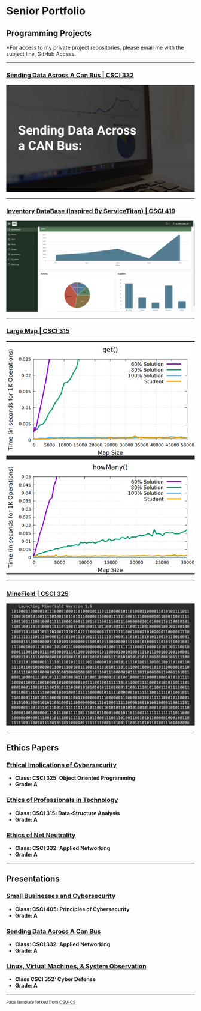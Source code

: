 Senior Portfolio
=========

Programming Projects
--------------------

*For access to my private project repositories, please [email me](mailto:hubercnoah@gmail.com?subject=GitHub%20Access) with the subject line, GitHub Access.

---
### [Sending Data Across A Can Bus | CSCI 332](CanBus.md)

![CanBus](images/CanBusIMG.png)

---
### [Inventory DataBase (Inspired By ServiceTitan) | CSCI 419](Inventory.md)

![Inventory Database](images/DatabaseIMG.png)

---
### [Large Map | CSCI 315](Map.md)

![Large Map](images/MAP.png)

---
### [MineField | CSCI 325](Minefield.md)

![Minefield](images/Minefield1IMG.png)

---

Ethics Papers
-------------

### [Ethical Implications of Cybersecurity](/pdf/CSCI325-NH.pdf)

-   **Class: CSCI 325: Object Oriented Programming**  
-   **Grade: A**

### [Ethics of Professionals in Technology](/pdf/CSCI315-NH.pdf)

-   **Class: CSCI 315: Data-Structure Analysis** 
-   **Grade: A**

### [Ethics of Net Neutrality](/pdf/CSCI332-NH.pdf)

-   **Class: CSCI 332: Applied Networking** 
-   **Grade: A**

---

Presentations
-------------

### [Small Businesses and Cybersecurity](/pdf/SBaC.pdf)

- **Class: CSCI 405: Principles of Cybersecurity** 
- **Grade: A**


### [Sending Data Across A Can Bus](/pdf/CanBus.pdf)

- **Class: CSCI 332: Applied Networking** 
- **Grade: A**

### [Linux, Virtual Machines, & System Observation](/pdf/LVMSH.pdf)

- **Class CSCI 352: Cyber Defense**
- **Grade: A**

---

<p style="font-size:11px">Page template forked from <a href="https://github.com/csu-cs/csci-portfolio">CSU-CS</a></p>
<!-- Remove above link if you don't want to attributive -->
